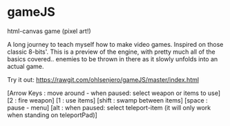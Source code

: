 # gameJS
html-canvas game  (pixel art!)

A long journey to teach myself how to make video games. Inspired on those classic 8-bits'.
This is a preview of the engine, with pretty much all of the basics covered.. enemies to be thrown in there as it slowly unfolds into an actual game. 

Try it out: https://rawgit.com/ohlsenjero/gameJS/master/index.html

[Arrow Keys : move around  -  when paused: select weapon or items to use]
[2          : fire weapon]
[1          : use items]
[shift      : swamp between items]
[space      : pause - menu]
[alt        : when paused: select teleport-item (it will only work when standing on teleportPad)]
